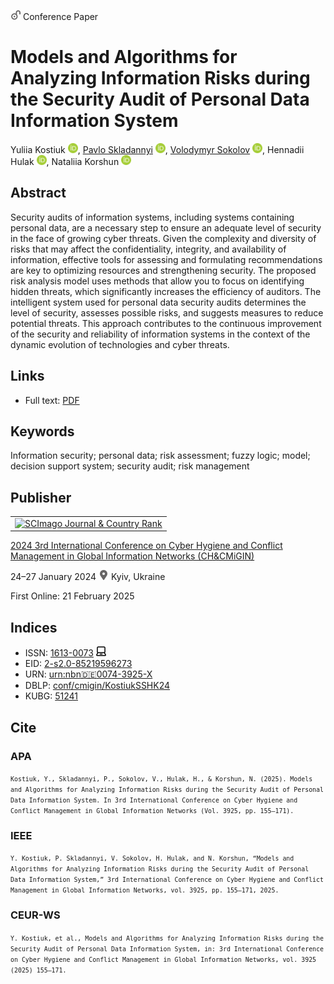 <img src="/icons/unlock.svg" width="16" height="16"> Conference Paper

# Models and Algorithms for Analyzing Information Risks during the Security Audit of Personal Data Information System

Yuliia Kostiuk <a href="https://orcid.org/0000-0001-5423-0985" target="_blank"><img src="/icons/orcid.svg" width="16" height="16"></a>,
<a href="https://pavlo-skladannyi.github.io/">Pavlo Skladannyi</a> <a href="https://orcid.org/0000-0002-7775-6039" target="_blank"><img src="/icons/orcid.svg" width="16" height="16"></a>,
<a href="/">Volodymyr Sokolov</a> <a href="https://orcid.org/0000-0002-9349-7946" target="_blank"><img src="/icons/orcid.svg" width="16" height="16"></a>,
Hennadii Hulak <a href="https://orcid.org/0000-0001-9131-9233" target="_blank"><img src="/icons/orcid.svg" width="16" height="16"></a>,
Nataliia Korshun <a href="https://orcid.org/0000-0003-2908-970X" target="_blank"><img src="/icons/orcid.svg" width="16" height="16"></a>

## Abstract

Security audits of information systems, including systems containing personal data, are a necessary step to ensure an adequate level of security in the face of growing cyber threats. Given the complexity and diversity of risks that may affect the confidentiality, integrity, and availability of information, effective tools for assessing and formulating recommendations are key to optimizing resources and strengthening security. The proposed risk analysis model uses methods that allow you to focus on identifying hidden threats, which significantly increases the efficiency of auditors. The intelligent system used for personal data security audits determines the level of security, assesses possible risks, and suggests measures to reduce potential threats. This approach contributes to the continuous improvement of the security and reliability of information systems in the context of the dynamic evolution of technologies and cyber threats.

## Links

* Full text: [PDF](https://ceur-ws.org/Vol-3925/paper13.pdf)

## Keywords

Information security; personal data; risk assessment; fuzzy logic; model; decision support system; security audit; risk management

## Publisher

<table>
<tr>
<td>
<a href="https://www.scimagojr.com/journalsearch.php?q=21100218356&amp;tip=sid&amp;exact=no" title="SCImago Journal &amp; Country Rank"><img border="0" src="https://www.scimagojr.com/journal_img.php?id=21100218356" alt="SCImago Journal &amp; Country Rank"  /></a>
</td>
</tr>
</table>

[2024 3rd International Conference on Cyber Hygiene and Conflict Management in Global Information Networks (CH&CMiGIN)](https://ceur-ws.org/Vol-3925/)

24–27 January 2024 <img src="/icons/location-pin.svg" width="16" height="16"> Kyiv, Ukraine

First Online: 21 February 2025

## Indices

* ISSN: [1613-0073](https://portal.issn.org/resource/ISSN/1613-0073) <img src="/icons/online.svg" width="16" height="16">
* EID: [2-s2.0-85219596273](http://www.scopus.com/record/display.url?origin=inward&eid=2-s2.0-85219596273)
* URN: [urn:nbn:de:0074-3925-X](https://nbn-resolving.org/xml/urn:nbn:de:0074-3925-X)
* DBLP: [conf/cmigin/KostiukSSHK24](https://dblp.org/rec/conf/cmigin/KostiukSSHK24.html)
* KUBG: [51241](http://elibrary.kubg.edu.ua/id/eprint/51241/)

## Cite

### APA

<small>`Kostiuk, Y., Skladannyi, P., Sokolov, V., Hulak, H., & Korshun, N. (2025). Models and Algorithms for Analyzing Information Risks during the Security Audit of Personal Data Information System. In 3rd International Conference on Cyber Hygiene and Conflict Management in Global Information Networks (Vol. 3925, pp. 155–171).`</small>

### IEEE

<small>`Y. Kostiuk, P. Skladannyi, V. Sokolov, H. Hulak, and N. Korshun, “Models and Algorithms for Analyzing Information Risks during the Security Audit of Personal Data Information System,” 3rd International Conference on Cyber Hygiene and Conflict Management in Global Information Networks, vol. 3925, pp. 155–171, 2025.`</small>

### CEUR-WS

<small>`Y. Kostiuk, et al., Models and Algorithms for Analyzing Information Risks during the Security Audit of Personal Data Information System, in: 3rd International Conference on Cyber Hygiene and Conflict Management in Global Information Networks, vol. 3925 (2025) 155–171.`</small>